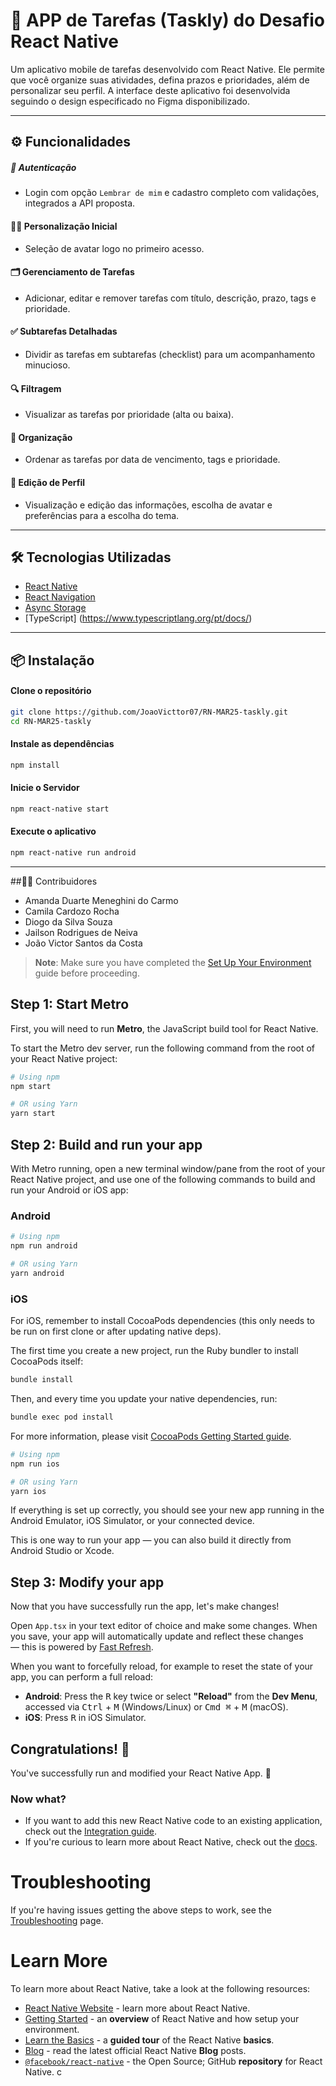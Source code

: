 # 📱 APP de Tarefas (Taskly) do Desafio React Native 

 Um aplicativo mobile de tarefas desenvolvido com React Native. Ele permite que você organize suas atividades, defina prazos e prioridades, além de personalizar seu perfil. A interface deste aplicativo foi desenvolvida seguindo o design especificado no Figma disponibilizado.

---

## ⚙️ Funcionalidades 

##### 🔐 Autenticação
- Login com opção `Lembrar de mim` e cadastro completo com validações, integrados a API proposta.

#### 🧑‍🎨 Personalização Inicial
- Seleção de avatar logo no primeiro acesso. 

#### 🗂️ Gerenciamento de Tarefas
- Adicionar, editar e remover tarefas com título, descrição, prazo, tags e prioridade. 

#### ✅ Subtarefas Detalhadas
- Dividir as tarefas em subtarefas (checklist) para um acompanhamento minucioso. 

#### 🔍 Filtragem
- Visualizar as tarefas por prioridade (alta ou baixa). 

#### 📅 Organização
- Ordenar as tarefas por data de vencimento, tags e prioridade. 

#### 👤 Edição de Perfil
- Visualização e edição das informações, escolha de avatar e preferências para a escolha do tema.

---

## 🛠️ Tecnologias Utilizadas


- [React Native](https://reactnative.dev/)
- [React Navigation](https://reactnavigation.org/)
- [Async Storage](https://react-native-async-storage.github.io/async-storage/)
- [TypeScript] (https://www.typescriptlang.org/pt/docs/)

---

## 📦 Instalação

#### Clone o repositório

```bash
git clone https://github.com/JoaoVicttor07/RN-MAR25-taskly.git
cd RN-MAR25-taskly
```

#### Instale as dependências
```bash
npm install
```

#### Inicie o Servidor 
```bash
npm react-native start
```

#### Execute o aplicativo
```bash
npm react-native run android
```

---

##🧑‍💻 Contribuidores

- Amanda Duarte Meneghini do Carmo
- Camila Cardozo Rocha
- Diogo da Silva Souza
- Jailson Rodrigues de Neiva
- João Victor Santos da Costa


> **Note**: Make sure you have completed the [Set Up Your Environment](https://reactnative.dev/docs/set-up-your-environment) guide before proceeding.

## Step 1: Start Metro

First, you will need to run **Metro**, the JavaScript build tool for React Native.

To start the Metro dev server, run the following command from the root of your React Native project:

```sh
# Using npm
npm start

# OR using Yarn
yarn start
```

## Step 2: Build and run your app

With Metro running, open a new terminal window/pane from the root of your React Native project, and use one of the following commands to build and run your Android or iOS app:

### Android

```sh
# Using npm
npm run android

# OR using Yarn
yarn android
```

### iOS

For iOS, remember to install CocoaPods dependencies (this only needs to be run on first clone or after updating native deps).

The first time you create a new project, run the Ruby bundler to install CocoaPods itself:

```sh
bundle install
```

Then, and every time you update your native dependencies, run:

```sh
bundle exec pod install
```

For more information, please visit [CocoaPods Getting Started guide](https://guides.cocoapods.org/using/getting-started.html).

```sh
# Using npm
npm run ios

# OR using Yarn
yarn ios
```

If everything is set up correctly, you should see your new app running in the Android Emulator, iOS Simulator, or your connected device.

This is one way to run your app — you can also build it directly from Android Studio or Xcode.

## Step 3: Modify your app

Now that you have successfully run the app, let's make changes!

Open `App.tsx` in your text editor of choice and make some changes. When you save, your app will automatically update and reflect these changes — this is powered by [Fast Refresh](https://reactnative.dev/docs/fast-refresh).

When you want to forcefully reload, for example to reset the state of your app, you can perform a full reload:

- **Android**: Press the <kbd>R</kbd> key twice or select **"Reload"** from the **Dev Menu**, accessed via <kbd>Ctrl</kbd> + <kbd>M</kbd> (Windows/Linux) or <kbd>Cmd ⌘</kbd> + <kbd>M</kbd> (macOS).
- **iOS**: Press <kbd>R</kbd> in iOS Simulator.

## Congratulations! :tada:

You've successfully run and modified your React Native App. :partying_face:

### Now what?

- If you want to add this new React Native code to an existing application, check out the [Integration guide](https://reactnative.dev/docs/integration-with-existing-apps).
- If you're curious to learn more about React Native, check out the [docs](https://reactnative.dev/docs/getting-started).

# Troubleshooting

If you're having issues getting the above steps to work, see the [Troubleshooting](https://reactnative.dev/docs/troubleshooting) page.

# Learn More

To learn more about React Native, take a look at the following resources:

- [React Native Website](https://reactnative.dev) - learn more about React Native.
- [Getting Started](https://reactnative.dev/docs/environment-setup) - an **overview** of React Native and how setup your environment.
- [Learn the Basics](https://reactnative.dev/docs/getting-started) - a **guided tour** of the React Native **basics**.
- [Blog](https://reactnative.dev/blog) - read the latest official React Native **Blog** posts.
- [`@facebook/react-native`](https://github.com/facebook/react-native) - the Open Source; GitHub **repository** for React Native.
c